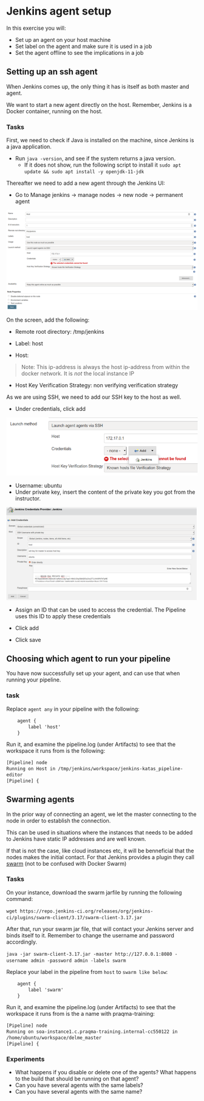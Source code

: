 # Jenkins agent setup

In this exercise you will:

- Set up an agent on your host machine
- Set label on the agent and make sure it is used
  in a job
- Set the agent offline to see the implications in
  a job

## Setting up an ssh agent

When Jenkins comes up, the only thing it has is
itself as both master and agent.

We want to start a new agent directly on the host.
Remember, Jenkins is a Docker container, running
on the host.

### Tasks

First, we need to check if Java is installed on
the machine, since Jenkins is a java application.

- Run `java -version`, and see if the system
  returns a java version.
  - If it does not show, run the following script
    to install it
    `sudo apt update && sudo apt install -y openjdk-11-jdk`

Thereafter we need to add a new agent through the
Jenkins UI:

- Go to Manage jenkins -> manage nodes -> new node
  -> permanent agent

![Adding a new agent](../img/new-agent.png)

On the screen, add the following:

- Remote root directory: /tmp/jenkins

- Label: host

- Host: <instance ip>

> Note: This ip-address is always the host
> ip-address from within the docker network. It is
> _not_ the local instance IP

- Host Key Verification Strategy: non verifying
  verification strategy

As we are using SSH, we need to add our SSH key to
the host as well.

- Under credentials, click add

![Adding a new cred](../img/add-cred.png)

- Username: ubuntu
- Under private key, insert the content of the
  private key you got from the instructor.

![Editing the credentials](../img/add-cred2.png)

- Assign an ID that can be used to access the
  credential. The Pipeline uses this ID to apply
  these credentials

- Click add

- Click save

## Choosing which agent to run your pipeline

You have now successfully set up your agent, and
can use that when running your pipeline.

### task

Replace `agent any` in your pipeline with the
following:

```Jenkins
    agent {
        label 'host'
    }
```

Run it, and examine the pipeline.log (under
Artifacts) to see that the workspace it runs from
is the following:

```logs
[Pipeline] node
Running on Host in /tmp/jenkins/workspace/jenkins-katas_pipeline-editor
[Pipeline] {
```

## Swarming agents

In the prior way of connecting an agent, we let
the master connecting to the node in order to
establish the connection.

This can be used in situations where the instances
that needs to be added to Jenkins have static IP
addresses and are well known.

If that is not the case, like cloud instances etc,
it will be benneficial that the nodes makes the
initial contact. For that Jenkins provides a
plugin they call
[swarm](https://wiki.jenkins.io/display/JENKINS/Swarm+Plugin)
(not to be confused with Docker Swarm)

### Tasks

On your instance, download the swarm jarfile by
running the following command:

`wget https://repo.jenkins-ci.org/releases/org/jenkins-ci/plugins/swarm-client/3.17/swarm-client-3.17.jar`

After that, run your swarm jar file, that will
contact your Jenkins server and binds itself to
it. Remember to change the username and password
accordingly.

`java -jar swarm-client-3.17.jar -master http://127.0.0.1:8080 -username admin -password admin -labels swarm`

Replace your label in the pipeline from `host` to
`swarm like below`:

```Jenkins
    agent {
        label 'swarm'
    }
```

Run it, and examine the pipeline.log (under
Artifacts) to see that the workspace it runs from
is the a name with praqma-training:

```logs
[Pipeline] node
Running on soa-instance1.c.praqma-training.internal-cc550122 in /home/ubuntu/workspace/delme_master
[Pipeline] {
```

### Experiments

- What happens if you disable or delete one of the
  agents? What happens to the build that should be
  running on that agent?
- Can you have several agents with the same
  labels?
- Can you have several agents with the same name?
